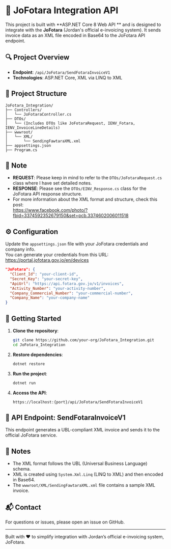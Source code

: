 # 🧾 JoFotara Integration API

This project is built with **ASP.NET Core 8 Web API ** and is designed to integrate with the **JoFotara** (Jordan's official e-invoicing system). It sends invoice data as an XML file encoded in Base64 to the JoFotara API endpoint.

## 🔍 Project Overview

- **Endpoint**: `/api/JoFotara/SendFotaraInvoiceV1`
- **Technologies**: ASP.NET Core, XML via LINQ to XML


## 
## 📁 Project Structure

```
JoFotara_Integration/
├── Controllers/
│   └── JoFotaraController.cs
├── DTOs/
│   └── (Includes DTOs like JoFotaraRequest, IENV_Fotara, IENV_InvoiceLineDetails)
├── wwwroot/
│   └── XML/
│       └── SendingFawtaraXML.xml
├── appsettings.json
├── Program.cs
```

## 📝 Note

- **REQUEST**: Please keep in mind to refer to the `DTOs/JoFotaraRequest.cs` class where I have set detailed notes.
- **RESPONSE**: Please see the `DTOs/EINV_Response.cs` class for the JoFotara API response structure.
- For more information about the XML format and structure, check this post:  
  https://www.facebook.com/photo/?fbid=3374592352679150&set=pcb.3374602006011518


## ⚙️ Configuration

Update the `appsettings.json` file with your JoFotara credentials and company info.  
You can generate your credentials from this URL:  
https://portal.jofotara.gov.jo/en/devices

```json
"JoFotara": {
  "Client_Id": "your-client-id",
  "Secret_Key": "your-secret-key",
  "ApiUrl": "https://api.fotara.gov.jo/v1/invoices",
  "Activity_Number": "your-activity-number",
  "Company_Commercial_Number": "your-commercial-number",
  "Company_Name": "your-company-name"
}
```







## 🚀 Getting Started

1. **Clone the repository**:
   ```bash
   git clone https://github.com/your-org/JoFotara_Integration.git
   cd JoFotara_Integration
   ```

2. **Restore dependencies**:
   ```bash
   dotnet restore
   ```

3. **Run the project**:
   ```bash
   dotnet run
   ```

4. **Access the API**:
   ```
   https://localhost:{port}/api/JoFotara/SendFotaraInvoiceV1
   ```

## 📨 API Endpoint: SendFotaraInvoiceV1

This endpoint generates a UBL-compliant XML invoice and sends it to the official JoFotara service.


## 🧾 Notes

- The XML format follows the UBL (Universal Business Language) schema.
- XML is created using `System.Xml.Linq` (LINQ to XML) and then encoded in Base64.
- The `wwwroot/XML/SendingFawtaraXML.xml` file contains a sample XML invoice.


## 📬 Contact

For questions or issues, please  open an issue on GitHub.

---

Built with ❤️ to simplify integration with Jordan’s official e-invoicing system, JoFotara.
